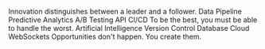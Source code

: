 Innovation distinguishes between a leader and a follower. Data Pipeline Predictive Analytics A/B Testing API CI/CD To be the best, you must be able to handle the worst. Artificial Intelligence Version Control Database Cloud WebSockets Opportunities don't happen. You create them.
